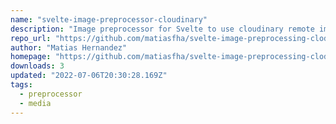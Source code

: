 ```yaml
---
name: "svelte-image-preprocessor-cloudinary"
description: "Image preprocessor for Svelte to use cloudinary remote images"
repo_url: "https://github.com/matiasfha/svelte-image-preprocessing-clodinary"
author: "Matias Hernandez"
homepage: "https://github.com/matiasfha/svelte-image-preprocessing-clodinary#readme"
downloads: 3
updated: "2022-07-06T20:30:28.169Z"
tags: 
  - preprocessor
  - media
---
```

